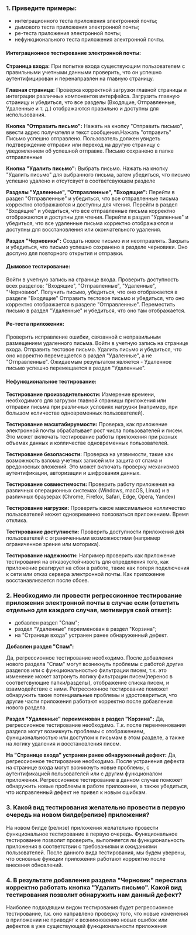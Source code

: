 ### 1. Приведите примеры:
- интеграционного теста приложения электронной почты;
- дымового теста приложения электронной почты;
- ре-теста приложения электронной почты;
- нефункционального теста приложения электронной почты.


#### Интеграционное тестирование электронной почты:

**Страница входа:**
При попытке входа существующим пользователем с правильными учетными данными проверить, что он успешно аутентифицирован и перенаправлен на главную страницу.

**Главная страница:**
Проверка корректной загрузки главной страницы и интеграции различных компонентов интерфейса.
Загрузить главную страницу и убедиться, что все разделы (Входящие, Отправленные, Удаленные и т. д.) отображаются правильно и доступны для использования.

**Кнопка "Отправить письмо":**
Нажать на кнопку "Отправить письмо", ввести адрес получателя и текст сообщения.Нажать "отправить"
Письмо успешно отправлено. Пользователь должен увидеть подтверждение отправки или переход на другую страницу с уведомлением об успешной отправке. Письмо сохранено в папке отправленные

**Кнопка "Удалить письмо":**
Выбрать письмо. Нажать на кнопку "Удалить письмо" для выбранного письма, затем убедиться, что письмо успешно удалено и  отсутсвует в соответсвующем разделе

**Разделы "Удаленные", "Отправленные", "Входящие":**
Перейти в раздел "Отправленные" и убедиться, что все отправленные письма корректно отображаются и доступны для чтения.
Перейти в раздел "Входящие" и убедиться, что все отправленные письма корректно отображаются и доступны для чтения.
Перейти в раздел "Удаленные" и убедиться, что все удаленные письма корректно отображаются и доступны для восстановления или окончательного удаления.

**Раздел "Черновики":**
Создать новое письмо и и неотправлять. Закрыть и убедиться, что письмо успешно сохранено в разделе черновики. Оно доспуно для повторного открытия и отправки.

#### Дымовое тестирование:
Войти в учетную запись на странице входа.
Проверить доступность всех разделов: "Входящие", "Отправленные", "Удаленные", "Черновики".
Получить письмо, убедиться, что оно отображается в разделе "Входящие"
Отправить тестовое письмо и убедиться, что оно корректно отображается в разделе "Отправленные".
Переместить письмо в раздел "Удаленные" и убедиться, что оно там отображается.

#### Ре-теста приложения:
Проверить исправление ошибки, связанной с неправильным размещением удаленного письма.
Войти в учетную запись на странице входа.
Отправить тестовое письмо.
Удалить письмо и убедиться, что оно корректно перемещается в раздел "Удаленные", а не "Отправленные".
Ожидаемым результатом является - Удаленное письмо успешно перемещается в раздел "Удаленные".

#### Нефункциональное тестирование:
**Тестирование производительности:**
Измерение времени, необходимого для загрузки главной страницы приложения или отправки письма при различных условиях нагрузки (например, при большом количестве одновременных пользователей).

**Тестирование масштабируемости:**
Проверка, как приложение электронной почты обрабатывает рост числа пользователей и писем. Это может включать тестирование работы приложения при разных объемах данных и колличестве одновременных пользователей.

**Тестирование безопасности:**
Проверка на уязвимости, такие как возможность взлома учетных записей или защита от спама и вредоносных вложений. Это может включать проверку механизмов аутентификации, авторизации и шифрования данных.

**Тестирование совместимости:**
Проверить работу приложения на различных операционных системах (Windows, macOS, Linux) и в различных браузерах (Chrome, Firefox, Safari, Edge, Opera, Yandex) 

**Тестирование нагрузки:**
Проверить какое максимальное колличество пользователей может одновременно ползоваться приложением.
Время отклика.

**Тестирование доступности:**
Проверить доступности приложения для пользователей с ограниченными возможностями (например ограниченное зрение или моторика). 

**Тестирование надежности:**
Например проверить как приложение тестирования на отказоустойчивость для определения того, как приложение реагирует на сбои в работе, такие как потеря подключения к сети или отказ сервера электронной почты. Как приложение восстанавливается после сбоев. 

### 2. Необходимо ли провести регрессионное тестирование приложения электронной почты в случае если (ответить отдельно для каждого случая, мотивируя свой ответ):
- добавлен раздел "Спам";
- раздел “Удаленные” переименован в раздел "Корзина";
- на "Странице входа" устранен ранее обнаруженный дефект.

**Добавлен раздел "Спам”:**

Да, регрессионное тестирование необходимо.
После добавления нового раздела "Спам" могут возникнуть проблемы с работой других разделов или с функциональностью фильтрации писем, т.к. это изменение может затронуть логику фильтрации писем(перенос в соответсвующие папки/разделы), отображение списка писем, и взаимодействие с ними.
Регрессионное тестирование поможет обнаружить такие потенциальные проблемы и удостовериться, что другие части приложения работают корректно после добавления нового раздела.

**Раздел "Удаленные" переименован в раздел "Корзина":**
Да, регрессионное тестирование необходимо. Т.к. после переименования раздела могут возникнуть проблемы с отображением, функциональностью или доступом к письмам в этом разделе, а также на логику удаления и восстановления писем.

**На "Странице входа" устранен ранее обнаруженный дефект:**
Да, регрессионное тестирование необходимо. После устранения дефекта на странице входа могут возникнуть новые проблемы, с аутентификацией пользователей или с другим функционалом приложения. Регрессионное тестирование в данном случае поможет обнаружить новые проблемы в работе приложение, а также убедиться, что исправленный дефект не привел к новым ошибкам.

### 3. Какой вид тестирования желательно провести в первую очередь на новом билде(релизе) приложения?

На новом билде (релизе) приложения желательно провести функциональное тестирование в первую очередь. Функциональное тестирование позволит проверить, выполняется ли функциональность приложения в соответствии с требованиями и ожиданиями пользователей. После данного вида тестирования, мы будем уверены, что основные функции приложения работают корректно после внесения обновлений.

### 4. В результате добавления раздела "Черновик" перестала корректно работать кнопка "Удалить письмо". Какой вид тестирования позволит обнаружить нам данный дефект?

Наиболее подходящим видом тестирования будет регрессионное тестирование, т.к. оно направлено проверку того, что новые изменения в приложении не приводят к возникновению новых ошибок или дефектов в уже существующей функциональности приложения


